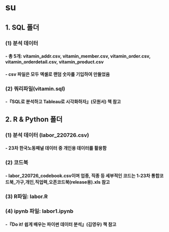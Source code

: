 # su

## 1. SQL 폴더

### (1) 분석 데이터
#### - 총 5개: vitamin_addr.csv, vitamin_member.csv, vitamin_order.csv, vitamin_orderdetail.csv, vitamin_product.csv
#### - csv 파일은 모두 엑셀로 랜덤 숫자를 기입하여 만들었음

### (2) 쿼리파일(vitamin.sql)
#### -『SQL로 분석하고 Tableau로 시각화하자』(모원서) 책 참고 


## 2. R & Python 폴더

### (1) 분석 데이터 (labor_220726.csv)
#### - 23차 한국노동패널 데이터 중 개인용 데이터를 활용함

### (2) 코드북
#### - labor_220726_codebook.csv이며 업종, 직종 등 세부적인 코드는 1-23차 통합코드북_가구,개인,직업력,오픈코드북(release용).xls 참고

### (3) R파일: labor.R

### (4) ipynb 파일: labor1.ipynb 
#### -『Do it! 쉽게 배우는 파이썬 데이터 분석』(김영우) 책 참고 
